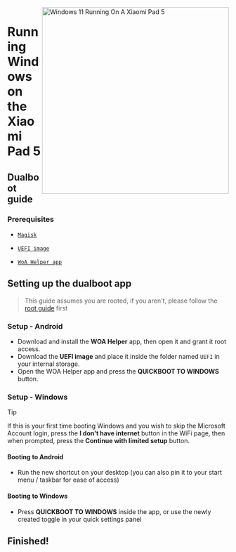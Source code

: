 <img align="right" src="https://raw.githubusercontent.com/erdilS/Port-Windows-11-Xiaomi-Pad-5/main/nabu.png" width="425" alt="Windows 11 Running On A Xiaomi Pad 5">

# Running Windows on the Xiaomi Pad 5

## Dualboot guide

### Prerequisites
- [```Magisk```](https://github.com/topjohnwu/Magisk/releases/latest)

- [```UEFI image```](https://github.com/erdilS/Port-Windows-11-Xiaomi-Pad-5/releases/download/UEFI/uefi-v3.img)

- [```WoA Helper app```](https://github.com/n00b69/woa-helper/releases/tag/APK)

## Setting up the dualboot app
> This guide assumes you are rooted, if you aren't, please follow the [root guide](2-rootguide-en.md) first

### Setup - Android
- Download and install the **WOA Helper** app, then open it and grant it root access.
- Download the **UEFI image** and place it inside the folder named `UEFI` in your internal storage.
- Open the WOA Helper app and press the **QUICKBOOT TO WINDOWS** button.

### Setup - Windows
> [!Tip]
> If this is your first time booting Windows and you wish to skip the Microsoft Account login, press the **I don't have internet** button in the WiFi page, then when prompted, press the **Continue with limited setup** button.

#### Booting to Android
- Run the new shortcut on your desktop (you can also pin it to your start menu / taskbar for ease of access)

#### Booting to Windows
- Press **QUICKBOOT TO WINDOWS** inside the app, or use the newly created toggle in your quick settings panel
  
## Finished!


















